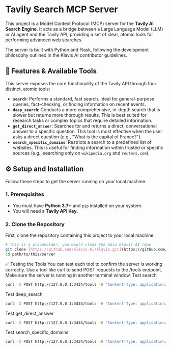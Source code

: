 # Tavily Search MCP Server

This project is a Model Context Protocol (MCP) server for the **Tavily AI Search Engine**. It acts as a bridge between a Large Language Model (LLM) or AI agent and the Tavily API, providing a set of clear, atomic tools for performing advanced web searches.

The server is built with Python and Flask, following the development philosophy outlined in the Klavis AI contributor guidelines.

## 📜 Features & Available Tools

This server exposes the core functionality of the Tavily API through four distinct, atomic tools:

* **`search`**: Performs a standard, fast search. Ideal for general-purpose queries, fact-checking, or finding information on recent events.
* **`deep_search`**: Conducts a more comprehensive, in-depth search that is slower but returns more thorough results. This is best suited for research tasks or complex topics that require detailed information.
* **`get_direct_answer`**: Searches for and returns a direct, conversational answer to a specific question. This tool is most effective when the user asks a direct question (e.g., "What is the capital of France?").
* **`search_specific_domains`**: Restricts a search to a predefined list of websites. This is useful for finding information within trusted or specific sources (e.g., searching only on `wikipedia.org` and `reuters.com`).

## ⚙️ Setup and Installation

Follow these steps to get the server running on your local machine.

### 1. Prerequisites

* You must have **Python 3.7+** and `pip` installed on your system.
* You will need a **Tavily API Key**.

### 2. Clone the Repository

First, clone the repository containing this project to your local machine.

```bash
# This is a placeholder; you would clone the main Klavis AI repo
git clone [https://github.com/Klavis-Al/klavis.git](https://github.com/Klavis-Al/klavis.git)
cd path/to/this/server
```

✅ Testing the Tools
You can test each tool to confirm the server is working correctly. Use a tool like curl to send POST requests to the /tools endpoint. Make sure the server is running in another terminal window.
Test search
```bash
curl -X POST http://127.0.0.1:3434/tools -H "Content-Type: application/json" -d '{"tool": "search", "params": {"query": "latest news on generative AI"}}'
```

Test deep_search
```bash
curl -X POST http://127.0.0.1:3434/tools -H "Content-Type: application/json" -d '{"tool": "deep_search", "params": {"query": "Explain the technical details of Retrieval-Augmented Generation"}}'
```

Test get_direct_answer
```bash
curl -X POST http://127.0.0.1:3434/tools -H "Content-Type: application/json" -d '{"tool": "get_direct_answer", "params": {"query": "How does photosynthesis work?"}}'
```

Test search_specific_domains
```bash
curl -X POST http://127.0.0.1:3434/tools -H "Content-Type: application/json" -d '{"tool": "search_specific_domains", "params": {"query": "open source models", "domains": ["github.com", "huggingface.co"]}}'
```